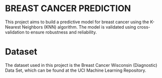 # BREAST CANCER PREDICTION
This project aims to build a predictive model for breast cancer using the K-Nearest Neighbors (KNN) algorithm. The model is validated using cross-validation to ensure robustness and reliability.
# Dataset
The dataset used in this project is the Breast Cancer Wisconsin (Diagnostic) Data Set, which can be found at the UCI Machine Learning Repository.
